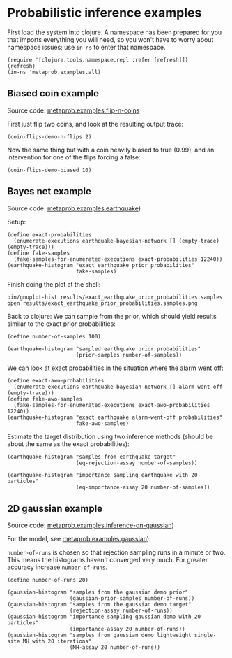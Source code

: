 
# Probabilistic inference examples

First load the system into clojure.  A namespace has been prepared for
you that imports everything you will need, so you won't have to worry
about namespace issues; use `in-ns` to enter that namespace.

    (require '[clojure.tools.namespace.repl :refer [refresh]])
    (refresh)
    (in-ns 'metaprob.examples.all)

## Biased coin example

Source code: [metaprob.examples.flip-n-coins](../src/metaprob/examples/flip_n_coins.clj)

First just flip two coins, and look at the resulting output trace:

    (coin-flips-demo-n-flips 2)

Now the same thing but with a coin heavily biased to true (0.99), and
an intervention for one of the flips forcing a false:

    (coin-flips-demo-biased 10)

## Bayes net example

Source code: [metaprob.examples.earthquake](../src/metaprob/examples/earthquake.clj))

Setup:

    (define exact-probabilities 
      (enumerate-executions earthquake-bayesian-network [] (empty-trace) (empty-trace)))
    (define fake-samples
      (fake-samples-for-enumerated-executions exact-probabilities 12240))
    (earthquake-histogram "exact earthquake prior probabilities"
                          fake-samples)

Finish doing the plot at the shell:

    bin/gnuplot-hist results/exact_earthquake_prior_probabilities.samples
    open results/exact_earthquake_prior_probabilities.samples.png

Back to clojure: We can sample from the prior, which should yield
results similar to the exact prior probabilities:

    (define number-of-samples 100)

    (earthquake-histogram "sampled earthquake prior probabilities"
                          (prior-samples number-of-samples))

We can look at exact probabilities in the situation where the alarm went off:

    (define exact-awo-probabilities 
      (enumerate-executions earthquake-bayesian-network [] alarm-went-off (empty-trace)))
    (define fake-awo-samples
      (fake-samples-for-enumerated-executions exact-awo-probabilities 12240))
    (earthquake-histogram "exact earthquake alarm-went-off probabilities"
                          fake-awo-samples)

Estimate the target distribution using two inference methods (should
be about the same as the exact probabilities):

    (earthquake-histogram "samples from earthquake target"
                          (eq-rejection-assay number-of-samples))

    (earthquake-histogram "importance sampling earthquake with 20 particles"
                          (eq-importance-assay 20 number-of-samples))

## 2D gaussian example

Source code: [metaprob.examples.inference-on-gaussian](../src/metaprob/examples/inference_on_gaussian.clj))

For the model, see [metaprob.examples.gaussian](../src/metaprob/examples/gaussian.clj)).

`number-of-runs` is chosen so that rejection sampling runs in a minute
or two.  This means the histograms haven't converged very much.  For
greater accuracy increase `number-of-runs`.

    (define number-of-runs 20)

    (gaussian-histogram "samples from the gaussian demo prior"
                        (gaussian-prior-samples number-of-runs))
    (gaussian-histogram "samples from the gaussian demo target"   
                        (rejection-assay number-of-runs))
    (gaussian-histogram "importance sampling gaussian demo with 20 particles"
                        (importance-assay 20 number-of-runs))
    (gaussian-histogram "samples from gaussian demo lightweight single-site MH with 20 iterations"
                        (MH-assay 20 number-of-runs))
